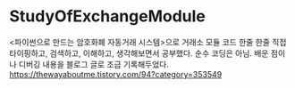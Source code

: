 # StudyOfExchangeModule
<파이썬으로 만드는 암호화폐 자동거래 시스템>으로 거래소 모듈 코드 한줄 한줄 직접 타이핑하고, 검색하고, 이해하고, 생각해보면서 공부했다.
순수 코딩은 아님.
배운 점이나 디버깅 내용을 블로그 글로 조금 기록해두었다.
https://thewayaboutme.tistory.com/94?category=353549
